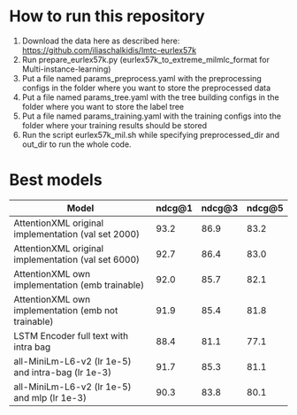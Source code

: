 # How to run this repository

1. Download the data here as described here: https://github.com/iliaschalkidis/lmtc-eurlex57k
2. Run prepare_eurlex57k.py (eurlex57k_to_extreme_milmlc_format for Multi-instance-learning)
3. Put a file named params_preprocess.yaml with the preprocessing configs in the folder where you want to store the preprocessed data
4. Put a file named params_tree.yaml with the tree building configs in the folder where you want to store the label tree
5. Put a file named params_training.yaml with the training configs into the folder where your training results should be stored
6. Run the script eurlex57k_mil.sh while specifying preprocessed_dir and out_dir to run the whole code.


# Best models


|Model|ndcg@1|ndcg@3|ndcg@5|
|---|---|---|---|
|AttentionXML original implementation (val set 2000)|93.2|86.9|83.2|
|AttentionXML original implementation (val set 6000)|92.7|86.4|83.0|
|AttentionXML own implementation (emb trainable) |92.0|85.7|82.1|
|AttentionXML own implementation (emb not trainable) |91.9|85.4|81.8|
|LSTM Encoder full text with intra bag|88.4|81.1|77.1|
|all-MiniLm-L6-v2 (lr 1e-5) and intra-bag (lr 1e-3)      |91.7   |85.3   |81.1|
|all-MiniLm-L6-v2 (lr 1e-5) and mlp (lr 1e-3)            |90.3    |83.8   | 80.1|
